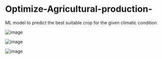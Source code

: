 # Optimize-Agricultural-production-
ML model to predict the best suitable crop for the given climatic condition


![image](https://user-images.githubusercontent.com/51900501/118392182-d790d280-b655-11eb-85b1-43849db70b21.png)

![image](https://user-images.githubusercontent.com/51900501/118392187-de1f4a00-b655-11eb-99dc-479c8839ebc9.png)


   ![image](https://user-images.githubusercontent.com/51900501/118392190-e2e3fe00-b655-11eb-8133-3b2c60c27e24.png)
  

